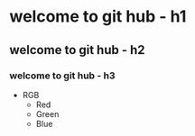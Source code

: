 # welcome to git hub - h1

## welcome to git hub - h2

### welcome to git hub - h3

- RGB
  - Red
  - Green
  - Blue
